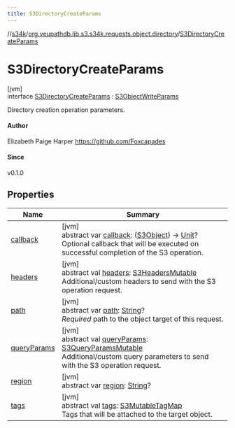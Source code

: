 ```yaml
---
title: S3DirectoryCreateParams
---
```

//[s34k](../../../index.html)/[org.veupathdb.lib.s3.s34k.requests.object.directory](../index.html)/[S3DirectoryCreateParams](index.html)



# S3DirectoryCreateParams



[jvm]\
interface [S3DirectoryCreateParams](index.html) : [S3ObjectWriteParams](../../org.veupathdb.lib.s3.s34k.requests.object/-s3-object-write-params/index.html)

Directory creation operation parameters.



#### Author



Elizabeth Paige Harper https://github.com/Foxcapades



#### Since



v0.1.0



## Properties


| Name | Summary |
|---|---|
| [callback](callback.html) | [jvm]<br>abstract var [callback](callback.html): ([S3Object](../../org.veupathdb.lib.s3.s34k.response.object/-s3-object/index.html)) -&gt; [Unit](https://kotlinlang.org/api/latest/jvm/stdlib/kotlin/-unit/index.html)?<br>Optional callback that will be executed on successful completion of the S3 operation. |
| [headers](../../org.veupathdb.lib.s3.s34k.requests/-s3-request-params/headers.html) | [jvm]<br>abstract val [headers](../../org.veupathdb.lib.s3.s34k.requests/-s3-request-params/headers.html): [S3HeadersMutable](../../org.veupathdb.lib.s3.s34k.fields.headers/-s3-headers-mutable/index.html)<br>Additional/custom headers to send with the S3 operation request. |
| [path](../../org.veupathdb.lib.s3.s34k.requests.object/-s3-object-request-params/path.html) | [jvm]<br>abstract var [path](../../org.veupathdb.lib.s3.s34k.requests.object/-s3-object-request-params/path.html): [String](https://kotlinlang.org/api/latest/jvm/stdlib/kotlin/-string/index.html)?<br>*Required* path to the object target of this request. |
| [queryParams](../../org.veupathdb.lib.s3.s34k.requests/-s3-request-params/query-params.html) | [jvm]<br>abstract val [queryParams](../../org.veupathdb.lib.s3.s34k.requests/-s3-request-params/query-params.html): [S3QueryParamsMutable](../../org.veupathdb.lib.s3.s34k.fields.query_params/-s3-query-params-mutable/index.html)<br>Additional/custom query parameters to send with the S3 operation request. |
| [region](../../org.veupathdb.lib.s3.s34k.requests/-s3-region-request-params/region.html) | [jvm]<br>abstract var [region](../../org.veupathdb.lib.s3.s34k.requests/-s3-region-request-params/region.html): [String](https://kotlinlang.org/api/latest/jvm/stdlib/kotlin/-string/index.html)? |
| [tags](../../org.veupathdb.lib.s3.s34k.requests/-s3-tag-create-params/tags.html) | [jvm]<br>abstract val [tags](../../org.veupathdb.lib.s3.s34k.requests/-s3-tag-create-params/tags.html): [S3MutableTagMap](../../org.veupathdb.lib.s3.s34k.fields.tags/-s3-mutable-tag-map/index.html)<br>Tags that will be attached to the target object. |


